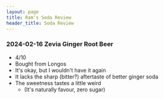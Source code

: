 ```yaml
---
layout: page
title: Ram's Soda Review
header_title: Soda Review
---
```


### 2024-02-16 Zevia Ginger Root Beer
- 4/10
- Bought from Longos
- It's okay, but I wouldn't have it again
- It lacks the sharp (bitter?) aftertaste of better ginger soda
- The sweetness tastes a little weird
    - (It's naturally favour, zero sugar)